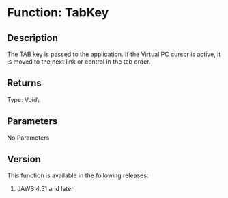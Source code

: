 # Function: TabKey

## Description

The TAB key is passed to the application. If the Virtual PC cursor is
active, it is moved to the next link or control in the tab order.

## Returns

Type: Void\

## Parameters

No Parameters

## Version

This function is available in the following releases:

1.  JAWS 4.51 and later
